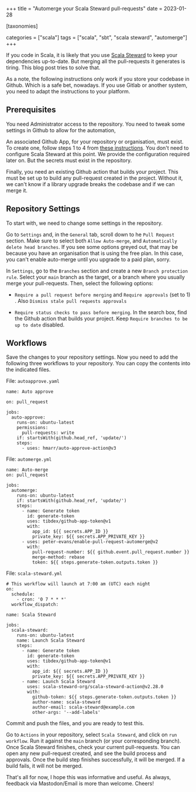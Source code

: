 +++
title = "Automerge your Scala Steward pull-requests"
date = 2023-01-28

[taxonomies]

categories = ["scala"]
tags = ["scala", "sbt", "scala steward", "automerge"]
+++


If you code in Scala, it is likely that you use [Scala Steward](https://github.com/scala-steward-org/scala-steward) to keep your dependencies up-to-date. But merging all the pull-requests it generates is tiring. This blog post tries to solve that.

<!-- more -->

As a note, the following instructions only work if you store your codebase in Github. Which is a safe bet, nowadays. If you use Gitlab or another system, you need to adapt the instructions to your platform.

## Prerequisites

You need Administrator access to the repository. You need to tweak some settings in Github to allow for the automation,

An associated Github App, for your repository or organisation, must exist. To create one, follow steps 1 to 4 from [these instructions](https://github.com/marketplace/actions/scala-steward-github-action). You don't need to configure Scala Steward at this point. We provide the configuration required later on. But the secrets must exist in the repository.

Finally, you need an existing Github action that builds your project. This must be set up to build any pull-request created in the project. Without it, we can't know if a library upgrade breaks the codebase and if we can merge it.

## Repository Settings

To start with, we need to change some settings in the repository.

Go to `Settings` and, in the `General` tab, scroll down to he `Pull Request` section. Make sure to select both `Allow Auto-merge`, and `Automatically delete head branches`. If you see some options greyed out, that may be because you have an organisation that is using the free plan. In this case, you can't enable auto-merge until you upgrade to a paid plan, sorry.

In `Settings`, go to the `Branches` section and create a new `Branch protection rule`. Select your `main` branch as the target, or a branch where you usually merge your pull-requests. Then, select the following options:

- `Require a pull request before merging` and `Require approvals` (set to 1) . Also  `Dismiss stale pull requests approvals`

- `Require status checks to pass before merging`. In the search box, find the Github action that builds your project. Keep `Require branches to be up to date` disabled.

## Workflows

Save the changes to your repository settings. Now you need to add the following three workflows to your repository. You can copy the contents into the indicated files.

File: `autoapprove.yaml`

```
name: Auto approve

on: pull_request

jobs:
  auto-approve:
    runs-on: ubuntu-latest
    permissions:
      pull-requests: write
    if: startsWith(github.head_ref, 'update/')
    steps:
      - uses: hmarr/auto-approve-action@v3
```

File: `automerge.yml`

```
name: Auto-merge
on: pull_request

jobs:
  automerge:
    runs-on: ubuntu-latest
    if: startsWith(github.head_ref, 'update/')
    steps:
      - name: Generate token
        id: generate-token
        uses: tibdex/github-app-token@v1
        with:
          app_id: ${{ secrets.APP_ID }}
          private_key: ${{ secrets.APP_PRIVATE_KEY }}
      - uses: peter-evans/enable-pull-request-automerge@v2
        with:
          pull-request-number: ${{ github.event.pull_request.number }}
          merge-method: rebase
          token: ${{ steps.generate-token.outputs.token }}
```

File: `scala-steward.yml`

```
# This workflow will launch at 7:00 am (UTC) each night
on:
  schedule:
    - cron: '0 7 * * *'
  workflow_dispatch:

name: Scala Steward

jobs:
  scala-steward:
    runs-on: ubuntu-latest
    name: Launch Scala Steward
    steps:
      - name: Generate token
        id: generate-token
        uses: tibdex/github-app-token@v1
        with:
          app_id: ${{ secrets.APP_ID }}
          private_key: ${{ secrets.APP_PRIVATE_KEY }}
      - name: Launch Scala Steward
        uses: scala-steward-org/scala-steward-action@v2.28.0
        with:
          github-token: ${{ steps.generate-token.outputs.token }}
          author-name: scala-steward
          author-email: scala-steward@example.com
          other-args: '--add-labels'
```

Commit and push the files, and you are ready to test this.

Go to `Actions` in your repository, select `Scala Steward`, and click on `run workflow`. Run it against the `main` branch (or your corresponding branch). Once Scala Steward finishes, check your current pull-requests. You can open any new pull-request created, and see the build process and approvals. Once the build step finishes successfully, it will be merged. If a build fails, it will not be merged.

That's all for now, I hope this was informative and useful. As always, feedback via Mastodon/Email is more than welcome. Cheers!
